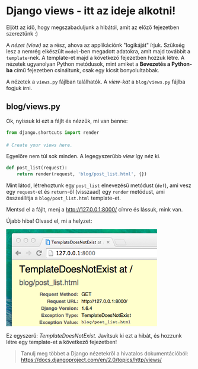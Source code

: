 # Django views - itt az ideje alkotni!

Eljött az idő, hogy megszabaduljunk a hibától, amit az előző fejezetben szereztünk :)

A *nézet (view)* az a rész, ahova az applikációnk "logikáját" írjuk. Szükség lesz a nemrég elkészült `model`-ben megadott adatokra, amit majd továbbít a `template`-nek. A template-et majd a következő fejezetben hozzuk létre. A nézetek ugyanolyan Python metódusok, mint amiket a **Bevezetés a Python-ba** című fejezetben csináltunk, csak egy kicsit bonyolultabbak.

A nézetek a `views.py` fájlban találhatók. A *view-kat* a `blog/views.py` fájlba fogjuk írni.

## blog/views.py

Ok, nyissuk ki ezt a fájlt és nézzük, mi van benne:

```python
from django.shortcuts import render

# Create your views here.
```

Egyelőre nem túl sok minden. A legegyszerűbb *view* így néz ki.

```python
def post_list(request):
    return render(request, 'blog/post_list.html', {})
```

Mint látod, létrehoztunk egy `post_list` elnevezésű metódust (`def`), ami vesz egy `request`-et és `return`-öl (visszaad) egy `render` metódust, ami összeállítja a `blog/post_list.html` template-et.

Mentsd el a fájlt, menj a http://127.0.0.1:8000/ címre és lássuk, mink van.

Újabb hiba! Olvasd el, mi a helyzet:

![Hiba][1]

 [1]: images/error.png

Ez egyszerű: *TemplateDoesNotExist*. Javítsuk ki ezt a hibát, és hozzunk létre egy template-et a következő fejezetben!

> Tanulj meg többet a Django nézetekről a hivatalos dokumentációból: https://docs.djangoproject.com/en/2.0/topics/http/views/